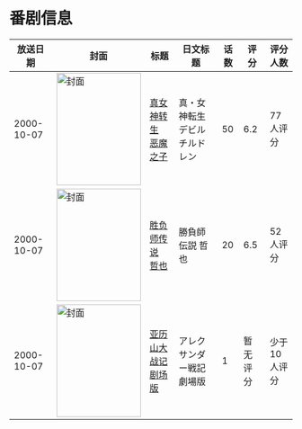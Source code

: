 # 番剧信息

|放送日期|封面|标题|日文标题|话数|评分|评分人数|
|---|---|---|---|---|---|---|
|2000-10-07|<img src="https://lain.bgm.tv/pic/cover/c/73/43/40380_207am.jpg" alt="封面" style="width:150px;height:200px;object-fit:cover;">|[真女神转生 恶魔之子](https://bangumi.tv/subject/40380)|真・女神転生 デビルチルドレン|50|6.2|77人评分|
|2000-10-07|<img src="https://lain.bgm.tv/pic/cover/c/15/b6/47694_VXQO7.jpg" alt="封面" style="width:150px;height:200px;object-fit:cover;">|[胜负师传说 哲也](https://bangumi.tv/subject/47694)|勝負師伝説 哲也|20|6.5|52人评分|
|2000-10-07|<img src="https://lain.bgm.tv/pic/cover/c/35/36/73802_aqa6M.jpg" alt="封面" style="width:150px;height:200px;object-fit:cover;">|[亚历山大战记 剧场版](https://bangumi.tv/subject/73802)|アレクサンダー戦記 劇場版|1|暂无评分|少于10人评分|

